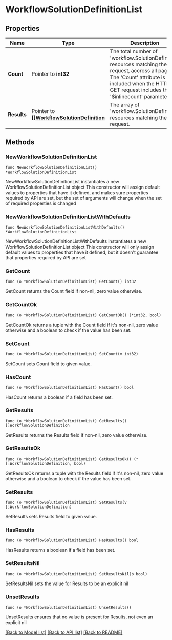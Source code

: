 # WorkflowSolutionDefinitionList

## Properties

Name | Type | Description | Notes
------------ | ------------- | ------------- | -------------
**Count** | Pointer to **int32** | The total number of &#39;workflow.SolutionDefinition&#39; resources matching the request, accross all pages. The &#39;Count&#39; attribute is included when the HTTP GET request includes the &#39;$inlinecount&#39; parameter. | [optional] 
**Results** | Pointer to [**[]WorkflowSolutionDefinition**](WorkflowSolutionDefinition.md) | The array of &#39;workflow.SolutionDefinition&#39; resources matching the request. | [optional] 

## Methods

### NewWorkflowSolutionDefinitionList

`func NewWorkflowSolutionDefinitionList() *WorkflowSolutionDefinitionList`

NewWorkflowSolutionDefinitionList instantiates a new WorkflowSolutionDefinitionList object
This constructor will assign default values to properties that have it defined,
and makes sure properties required by API are set, but the set of arguments
will change when the set of required properties is changed

### NewWorkflowSolutionDefinitionListWithDefaults

`func NewWorkflowSolutionDefinitionListWithDefaults() *WorkflowSolutionDefinitionList`

NewWorkflowSolutionDefinitionListWithDefaults instantiates a new WorkflowSolutionDefinitionList object
This constructor will only assign default values to properties that have it defined,
but it doesn't guarantee that properties required by API are set

### GetCount

`func (o *WorkflowSolutionDefinitionList) GetCount() int32`

GetCount returns the Count field if non-nil, zero value otherwise.

### GetCountOk

`func (o *WorkflowSolutionDefinitionList) GetCountOk() (*int32, bool)`

GetCountOk returns a tuple with the Count field if it's non-nil, zero value otherwise
and a boolean to check if the value has been set.

### SetCount

`func (o *WorkflowSolutionDefinitionList) SetCount(v int32)`

SetCount sets Count field to given value.

### HasCount

`func (o *WorkflowSolutionDefinitionList) HasCount() bool`

HasCount returns a boolean if a field has been set.

### GetResults

`func (o *WorkflowSolutionDefinitionList) GetResults() []WorkflowSolutionDefinition`

GetResults returns the Results field if non-nil, zero value otherwise.

### GetResultsOk

`func (o *WorkflowSolutionDefinitionList) GetResultsOk() (*[]WorkflowSolutionDefinition, bool)`

GetResultsOk returns a tuple with the Results field if it's non-nil, zero value otherwise
and a boolean to check if the value has been set.

### SetResults

`func (o *WorkflowSolutionDefinitionList) SetResults(v []WorkflowSolutionDefinition)`

SetResults sets Results field to given value.

### HasResults

`func (o *WorkflowSolutionDefinitionList) HasResults() bool`

HasResults returns a boolean if a field has been set.

### SetResultsNil

`func (o *WorkflowSolutionDefinitionList) SetResultsNil(b bool)`

 SetResultsNil sets the value for Results to be an explicit nil

### UnsetResults
`func (o *WorkflowSolutionDefinitionList) UnsetResults()`

UnsetResults ensures that no value is present for Results, not even an explicit nil

[[Back to Model list]](../README.md#documentation-for-models) [[Back to API list]](../README.md#documentation-for-api-endpoints) [[Back to README]](../README.md)


